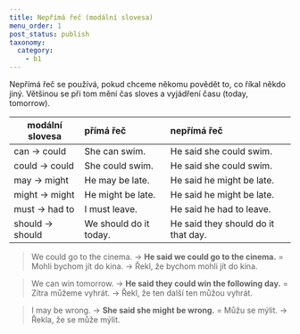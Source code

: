 ```yaml
---
title: Nepřímá řeč (modální slovesa)
menu_order: 1
post_status: publish
taxonomy:
  category:
    - b1
---
```


Nepřímá řeč se používá, pokud chceme někomu povědět to, co říkal někdo jiný. Většinou se při tom mění čas sloves a vyjádření času (today, tomorrow).

| modální slovesa | přímá řeč              | nepřímá řeč                         |
| --------------- | :--------------------- | :---------------------------------- |
| can → could     | She can swim.          | He said she could swim.             |
| could → could   | She could swim.        | He said she could swim.             |
| may → might     | He may be late.        | He said he might be late.           |
| might → might   | He might be late.      | He said he might be late.           |
| must → had to   | I must leave.          | He said he had to leave.            |
| should → should | We should do it today. | He said they should do it that day. |

> We could go to the cinema. → **He said we could go to the cinema.** = Mohli bychom jít do kina. → Řekl, že bychom mohli jít do kina.

> We can win tomorrow. → **He said they could win the following day.** = Zítra můžeme vyhrát. → Řekl, že ten další ten můžou vyhrát.

> I may be wrong. → **She said she might be wrong.** = Můžu se mýlit. → Řekla, že se může mýlit.
